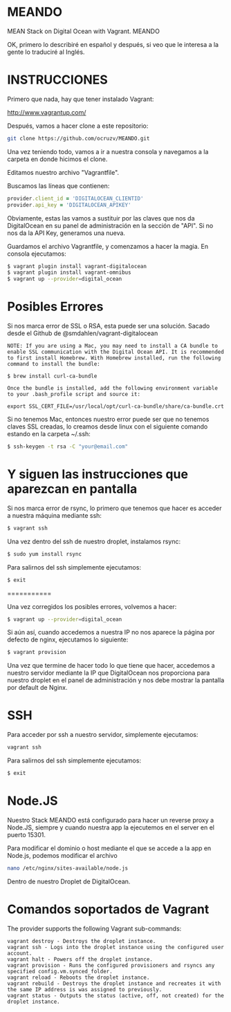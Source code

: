 MEANDO
======

MEAN Stack on Digital Ocean with Vagrant. MEANDO

OK, primero lo describiré en español y después, si veo que le interesa a la gente lo traduciré al Inglés.

INSTRUCCIONES
======

Primero que nada, hay que tener instalado Vagrant:

http://www.vagrantup.com/

Después, vamos a hacer clone a este repositorio:

```sh
git clone https://github.com/ocruzv/MEANDO.git
```

Una vez teniendo todo, vamos a ir a nuestra consola y navegamos a la carpeta en donde hicimos el clone.

Editamos nuestro archivo "Vagrantfile".

Buscamos las líneas que contienen:

```ruby
provider.client_id = 'DIGITALOCEAN_CLIENTID' 
provider.api_key = 'DIGITALOCEAN_APIKEY'
```

Obviamente, estas las vamos a sustituir por las claves que nos da DigitalOcean en su panel de administración en la sección de "API". Si no nos da la API Key, generamos una nueva.

Guardamos el archivo Vagrantfile, y comenzamos a hacer la magia. En consola ejecutamos:

```sh
$ vagrant plugin install vagrant-digitalocean
$ vagrant plugin install vagrant-omnibus
$ vagrant up --provider=digital_ocean
```

Posibles Errores
======

Si nos marca error de SSL o RSA, esta puede ser una solución. Sacado desde el Github de @smdahlen/vagrant-digitalocean

```
NOTE: If you are using a Mac, you may need to install a CA bundle to enable SSL communication with the Digital Ocean API. It is recommended to first install Homebrew. With Homebrew installed, run the following command to install the bundle:

$ brew install curl-ca-bundle

Once the bundle is installed, add the following environment variable to your .bash_profile script and source it:

export SSL_CERT_FILE=/usr/local/opt/curl-ca-bundle/share/ca-bundle.crt
```

Si no tenemos Mac, entonces nuestro error puede ser que no tenemos claves SSL creadas, lo creamos desde linux con el siguiente comando estando en la carpeta ~/.ssh:

```sh
$ ssh-keygen -t rsa -C "your@email.com"
```

Y siguen las instrucciones que aparezcan en pantalla
============

Si nos marca error de rsync, lo primero que tenemos que hacer es acceder a nuestra máquina mediante ssh:

```sh
$ vagrant ssh
```

Una vez dentro del ssh de nuestro droplet, instalamos rsync:

```sh
$ sudo yum install rsync
```

Para salirnos del ssh simplemente ejecutamos:

```sh
$ exit
```

===========

Una vez corregidos los posibles errores, volvemos a hacer:

```sh
$ vagrant up --provider=digital_ocean
```

Si aún así, cuando accedemos a nuestra IP no nos aparece la página por defecto de nginx, ejecutamos lo siguiente:

```sh
$ vagrant provision
```

Una vez que termine de hacer todo lo que tiene que hacer, accedemos a nuestro servidor mediante la IP que DigitalOcean nos proporciona para nuestro droplet en el panel de administración y nos debe mostrar la pantalla por default de Nginx.

SSH
======

Para acceder por ssh a nuestro servidor, simplemente ejecutamos:

```sh
vagrant ssh
```

Para salirnos del ssh simplemente ejecutamos:

```sh
$ exit
```

Node.JS
======

Nuestro Stack MEANDO está configurado para hacer un reverse proxy a Node.JS, siempre y cuando nuestra app la ejecutemos en el server en el puerto 15301.

Para modificar el dominio o host mediante el que se accede a la app en Node.js, podemos modificar el archivo

```sh
nano /etc/nginx/sites-available/node.js
```

Dentro de nuestro Droplet de DigitalOcean.

Comandos soportados de Vagrant
======

The provider supports the following Vagrant sub-commands:
```
vagrant destroy - Destroys the droplet instance.
vagrant ssh - Logs into the droplet instance using the configured user account.
vagrant halt - Powers off the droplet instance.
vagrant provision - Runs the configured provisioners and rsyncs any specified config.vm.synced_folder.
vagrant reload - Reboots the droplet instance.
vagrant rebuild - Destroys the droplet instance and recreates it with the same IP address is was assigned to previously.
vagrant status - Outputs the status (active, off, not created) for the droplet instance.
```